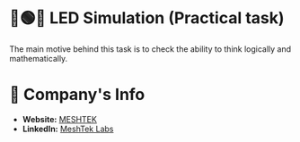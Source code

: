 # 🔴🟢🔵 LED Simulation (Practical task)
The main motive behind this task is to check the ability to think logically and mathematically.

# 🏢 Company's Info 
- **Website:** [MESHTEK](https://www.meshtek.com/)  
- **LinkedIn:** [MeshTek Labs](https://www.linkedin.com/company/meshteklabs/)  
